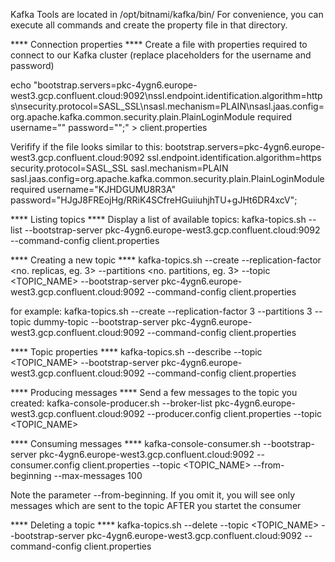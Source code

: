 Kafka Tools are located in /opt/bitnami/kafka/bin/
For convenience, you can execute all commands and create the property file in that directory.


**** Connection properties ****
Create a file with properties required to connect to our Kafka cluster (replace placeholders for the username and password)

echo "bootstrap.servers=pkc-4ygn6.europe-west3.gcp.confluent.cloud:9092\nssl.endpoint.identification.algorithm=https\nsecurity.protocol=SASL_SSL\nsasl.mechanism=PLAIN\nsasl.jaas.config=org.apache.kafka.common.security.plain.PlainLoginModule required username=\"<USERNAME>\" password=\"<PASSWORD>\";" > client.properties

Verifify if the file looks similar to this:
bootstrap.servers=pkc-4ygn6.europe-west3.gcp.confluent.cloud:9092
ssl.endpoint.identification.algorithm=https
security.protocol=SASL_SSL
sasl.mechanism=PLAIN
sasl.jaas.config=org.apache.kafka.common.security.plain.PlainLoginModule required username=\"KJHDGUMU8R3A\" password=\"HJgJ8FREojHg/RRiK4SCfreHGuiiuhjhTU+gJHt6DR4xcV\";



**** Listing topics ****
Display a list of available topics:
kafka-topics.sh --list --bootstrap-server pkc-4ygn6.europe-west3.gcp.confluent.cloud:9092 --command-config client.properties



**** Creating a new topic ****
kafka-topics.sh --create --replication-factor <no. replicas, eg. 3> --partitions <no. partitions, eg. 3> --topic <TOPIC_NAME> --bootstrap-server pkc-4ygn6.europe-west3.gcp.confluent.cloud:9092 --command-config client.properties

for example:
kafka-topics.sh --create --replication-factor 3 --partitions 3 --topic dummy-topic --bootstrap-server pkc-4ygn6.europe-west3.gcp.confluent.cloud:9092 --command-config client.properties



**** Topic properties ****
kafka-topics.sh --describe --topic <TOPIC_NAME> --bootstrap-server pkc-4ygn6.europe-west3.gcp.confluent.cloud:9092 --command-config client.properties



**** Producing messages ****
Send a few messages to the topic you created:
kafka-console-producer.sh --broker-list pkc-4ygn6.europe-west3.gcp.confluent.cloud:9092 --producer.config client.properties --topic <TOPIC_NAME>



**** Consuming messages ****
kafka-console-consumer.sh --bootstrap-server pkc-4ygn6.europe-west3.gcp.confluent.cloud:9092 --consumer.config client.properties --topic <TOPIC_NAME> --from-beginning --max-messages 100

Note the parameter --from-beginning. If you omit it, you will see only messages which are sent to the topic AFTER you startet the consumer



**** Deleting a topic ****
kafka-topics.sh --delete  --topic <TOPIC_NAME> --bootstrap-server pkc-4ygn6.europe-west3.gcp.confluent.cloud:9092 --command-config client.properties
